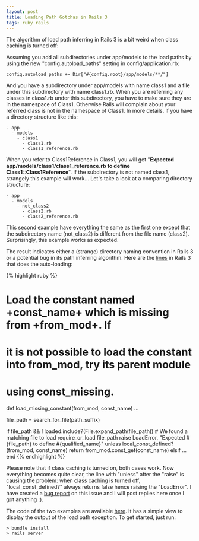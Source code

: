 ```yaml
---
layout: post
title: Loading Path Gotchas in Rails 3
tags: ruby rails
---
```


The algorithm of load path inferring in Rails 3 is a bit weird when class caching is turned off: 

Assuming you add all subdirectories under app/models to the load paths by using the new "config.autoload_paths" setting in config/application.rb:

	config.autoload_paths += Dir["#{config.root}/app/models/**/"]

And you have a subdirectory under app/models with name class1 and a file under this subdirectory with name class1.rb. When you are referring any classes in class1.rb under this subdirectory, you have to make sure they are in the namespace of Class1. Otherwise Rails will complain about your referred class is not in the namespace of Class1. In more details, if you have a directory structure like this:

	- app
	  - models
	    - class1
	      - class1.rb
	      - class1_reference.rb

When you refer to Class1Reference in Class1, you will get "**Expected app/models/class1/class1_reference.rb to define Class1::Class1Reference**". If the subdirectory is not named class1, strangely this example will work... Let's take a look at a comparing directory structure:

	- app
	  - models
	    - not_class2
	      - class2.rb
	      - class2_reference.rb

This second example have everything the same as the first one except that the subdirectory name (not_class2) is different from the file name (class2). Surprisingly, this example works as expected.  

The result indicates either a (strange) directory naming convention in Rails 3 or a potential bug in its path inferring algorithm. Here are the [lines][1] in Rails 3 that does the auto-loading:

{% highlight ruby %}
# Load the constant named +const_name+ which is missing from +from_mod+. If
# it is not possible to load the constant into from_mod, try its parent module
# using const_missing.
def load_missing_constant(from_mod, const_name)
  ...

  file_path = search_for_file(path_suffix)

  if file_path && ! loaded.include?(File.expand_path(file_path)) # We found a matching file to load
    require_or_load file_path
    raise LoadError, "Expected #{file_path} to define #{qualified_name}" unless local_const_defined?(from_mod, const_name)
    return from_mod.const_get(const_name)
  elsif 
	...
end
{% endhighlight %}

Please note that if class caching is turned on, both cases work. Now everything becomes quite clear, the line with "unless" after the "raise" is causing the problem: when class caching is turned off, "local_const_defined?" always returns false hence raising the "LoadError". I have created a [bug report][3] on this issue and I will post replies here once I got anything :).

The code of the two examples are available [here][2]. It has a simple view to display the output of the load path exception. To get started, just run:

	> bundle install
	> rails server


[1]: https://github.com/rails/rails/blob/master/activesupport/lib/active_support/dependencies.rb 
[2]: https://github.com/jingweno/loading_path_gotchas_in_rails3/tree/master/app/models
[3]: https://rails.lighthouseapp.com/projects/8994-ruby-on-rails/tickets/6320-autoloading-behaves-weird-when-class-caching-is-turned-off